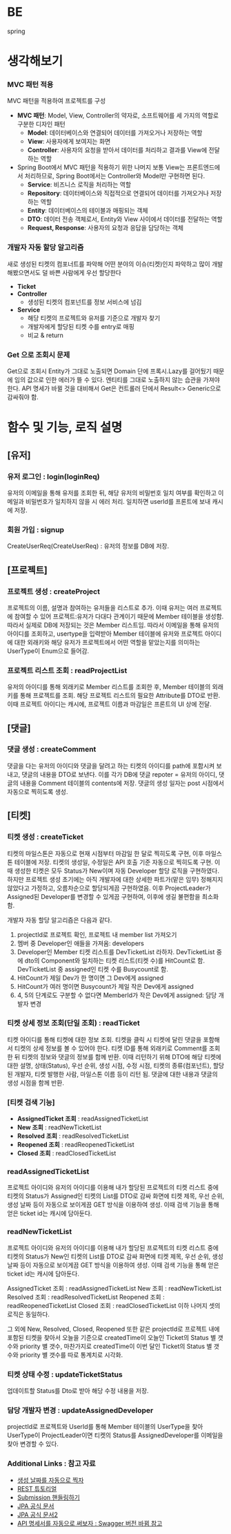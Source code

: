 # BE
spring

# 생각해보기

### MVC 패턴 적용
MVC 패턴을 적용하여 프로젝트를 구성
* **MVC 패턴**: Model, View, Controller의 약자로, 소프트웨어를 세 가지의 역할로 구분한 디자인 패턴
  * **Model**: 데이터베이스와 연결되어 데이터를 가져오거나 저장하는 역할
  * **View**: 사용자에게 보여지는 화면
  * **Controller**: 사용자의 요청을 받아서 데이터를 처리하고 결과를 View에 전달하는 역할
* Spring Boot에서 MVC 패턴을 적용하기 위한 나머지 
보통 View는 프론트엔드에서 처리하므로, Spring Boot에서는 Controller와 Model만 구현하면 된다.
  * **Service**: 비즈니스 로직을 처리하는 역할
  * **Repository**: 데이터베이스와 직접적으로 연결되어 데이터를 가져오거나 저장하는 역할
  * **Entity**: 데이터베이스의 테이블과 매핑되는 객체
  * **DTO**: 데이터 전송 객체로서, Entity와 View 사이에서 데이터를 전달하는 역할
  * **Request, Response**: 사용자의 요청과 응답을 담당하는 객체

### 개발자 자동 할당 알고리즘
새로 생성된 티켓의 컴포너트를 파악해 어떤 분야의 이슈(티켓)인지 파악하고 많이 개발해봤으면서도 덜 바쁜 사람에게 우선 할당한다

* **Ticket**
* **Controller**
  * 생성된 티켓의 컴포넌트를 정보 서비스에 넘김 
* **Service**
  * 해당 티켓의 프로젝트와 유저를 기준으로 개발자 찾기 
  * 개발자에게 할당된 티켓 수를 entry로 매핑
  * 비교 & return

### Get 으로 조회시 문제
Get으로 조회시 Entity가 그대로 노출되면 Domain 단에 프록시.Lazy를 걸어뒀기 때문에 임의 값으로 인한 에러가 뜰 수 있다. 엔티티를 그대로 노출하지 않는 습관을 가져야 한다. API 명세가 바뀔 것을 대비해서 Get은 컨트롤러 단에서 Result<> Generic으로 감싸줘야 함.

# 함수 및 기능, 로직 설명
## [유저]
### 유저 로그인 : login(loginReq)
유저의 이메일을 통해 유저를 조회한 뒤, 해당 유저의 비밀번호 일치 여부를 확인하고 이메일과 비밀번호가 일치하지 않을 시 에러 처리. 일치하면 userId를 프론트에 보내 캐시에 저장.

### 회원 가입 : signup
CreateUserReq(CreateUserReq) :
유저의 정보를 DB에 저장.

## [프로젝트]
### 프로젝트 생성 : createProject
프로젝트의 이름, 설명과 참여하는 유저들을 리스트로 추가. 이때 유저는 여러 프로젝트에 참여할 수 있어 프로젝트:유저가 다대다 관계이기 때문에 Member 테이블을 생성함. 따라서 실제로 DB에 저장되는 것은 Member 리스트임. 따라서 이메일을 통해 유저의 아이디를 조회하고, usertype을 입력받아 Member 테이블에 유저와 프로젝트 아이디에 대한 외래키와 해당 유저가 프로젝트에서 어떤 역할을 맡았는지를 의미하는 UserType이 Enum으로 들어감.

### 프로젝트 리스트 조회 : readProjectList
유저의 아이디를 통해 외래키로 Member 리스트를 조회한 후, Member 테이블의 외래키를 통해 프로젝트를 조회. 해당 프로젝트 리스트의 필요한 Attribute를 DTO로 반환. 이때 프로젝트 아이디는 캐시에, 프로젝트 이름과 마감일은 프론트의 UI 상에 전달.

## [댓글]
### 댓글 생성 : createComment
댓글을 다는 유저의 아이디와 댓글을 달려고 하는 티켓의 아이디를 path에 포함시켜 보내고, 댓글의 내용을 DTO로 보낸다. 이를 각가 DB에 댓글 repoter = 유저의 아이디, 댓글의 내용을 Comment 테이블의 contents에 저장. 댓글의 생성 일자는 post 시점에서 자동으로 찍히도록 생성.

## [티켓]
### 티켓 생성 : createTicket
티켓의 마일스톤은 자동으로 현재 시점부터 마감일 한 달로 찍히도록 구현, 이후 마일스톤 테이블에 저장. 티켓의 생성일, 수정일은 API 호출 기준 자동으로 찍히도록 구현. 이때 생성한 티켓은 모두 Status가 New이며 자동 Developer 할당 로직을 구현하였다. 하지만 프로젝트 생성 초기에는 아직 개발자에 대한 상세한 파트가(맡은 임무) 정해지지 않았다고 가정하고, 오름차순으로 할당되게끔 구현하였음. 이후 ProjectLeader가 Assigned된 Developer를 변경할 수 있게끔 구현하여, 이후에 생길 불편함을 최소화함.

개발자 자동 할당 알고리즘은 다음과 같다.
1. projectId로 프로젝트 확인, 프로젝트 내 member list 가져오기
2. 멤버 중 Developer인 애들을 가져옴: developers
3. Developer인 Member 티켓 리스트를 DevTicketList 라하자. DevTicketList 중에 dto의 Component와 일치하는 티켓 리스트(티켓 수)를 HitCount로 함. DevTicketList 중 assigned인 티켓 수를 Busycount로 함.
4. HitCount가 제일 Dev가 한 명이면 그 Dev에게 assigned
5. HitCount가 여러 명이면 Busycount가 제일 작은 Dev에게 assigned
6. 4, 5의 단계로도 구분할 수 없다면 MemberId가 작은 Dev에게 assigned: 담당 개발자 변경

### 티켓 상세 정보 조회(단일 조회) : readTicket
티켓 아이디를 통해 티켓에 대한 정보 조회. 티켓을 클릭 시 티켓에 달린 댓글을 포함해서 티켓의 상세 정보를 볼 수 있어야 한다. 티켓 ID를 통해 외래키로 Comment를 조회한 뒤 티켓의 정보와 댓글의 정보를 함께 반환. 이때 리턴하기 위해 DTO에 해당 티켓에 대한 설명, 상태(Status), 우선 순위, 생성 시점, 수정 시점, 티켓의 종류(컴포넌트), 할당된 개발자, 티켓 발행한 사람, 마일스톤 이름 등이 리턴 됨. 댓글에 대한 내용과 댓글의 생성 시점을 함께 반환.

### [티켓 검색 기능]
* **AssignedTicket 조회** : readAssignedTicketList
* **New 조회** : readNewTicketList
* **Resolved 조회** : readResolvedTicketList
* **Reopened 조회** : readReopenedTicketList
* **Closed 조회** : readClosedTicketList

### readAssignedTicketList
프로젝트 아이디와 유저의 아이디를 이용해 내가 할당된 프로젝트의 티켓 리스트 중에 티켓의 Status가 Assigned인 티켓의 List를 DTO로 감싸 화면에 티켓 제목, 우선 순위, 생성 날짜 등이 자동으로 보이게끔 GET 방식을 이용하여 생성. 이때 검색 기능을 통해 얻은 ticket id는 캐시에 담아둔다.

### readNewTicketList
프로젝트 아이디와 유저의 아이디를 이용해 내가 할당된 프로젝트의 티켓 리스트 중에 티켓의 Status가 New인 티켓의 List를 DTO로 감싸 화면에 티켓 제목, 우선 순위, 생성 날짜 등이 자동으로 보이게끔 GET 방식을 이용하여 생성. 이때 검색 기능을 통해 얻은 ticket id는 캐시에 담아둔다.

AssignedTicket 조회 : readAssignedTicketList
New 조회 : readNewTicketList
Resolved 조회 : readResolvedTicketList
Reopened 조회 : readReopenedTicketList
Closed 조회 : readClosedTicketList
이하 나머지 셋의 로직은 동일하다.

그 외에 New, Resolved, Closed, Reopened 또한 같은
projectId로 프로젝트 내에 포함된 티켓을 찾아서
오늘을 기준으로 createdTime이 오늘인 Ticket의 Status 별 갯수와 priority 별 갯수,
마찬가지로 createdTime이 이번 달인 Ticket의 Status 별 갯수와 priority 별 갯수를 따로 통계치로 시각화.

### 티켓 상태 수정 : updateTicketStatus
업데이트할 Status를 Dto로 받아 해당 수정 내용을 저장.

### 담당 개발자 변경 : updateAssignedDeveloper
projectId로 프로젝트와 UserId를 통해 Member 테이블의 UserType을 찾아 UserType이 ProjectLeader이면 티켓의 Status를 AssignedDeveloper를 이메일을 찾아 변경할 수 있다.

### Additional Links : 참고 자료
* [생성 날짜를 자동으로 찍자](https://ozofweird.tistory.com/entry/%EC%82%BD%EC%A7%88-%ED%94%BC%ED%95%98%EA%B8%B0-Spring-Boot-%EB%82%A0%EC%A7%9C-%EB%8B%A4%EB%A3%A8%EA%B8%B0?category=938335)
* [REST 튜토리얼](https://spring.io/guides/tutorials/rest/)
* [Submission 핸들링하기](https://spring.io/guides/gs/handling-form-submission/)
* [JPA 공식 문서](https://spring.io/guides/gs/accessing-data-jpa/)
* [JPA 공식 문서2](https://docs.spring.io/spring-boot/docs/3.2.5/reference/htmlsingle/index.html#data.sql.jpa-and-spring-data)
* [API 명세서를 자동으로 써보자 : Swagger 버전 바뀜 참고](https://docs.spring.io/spring-boot/docs/3.2.5/reference/htmlsingle/index.html#web.security)
